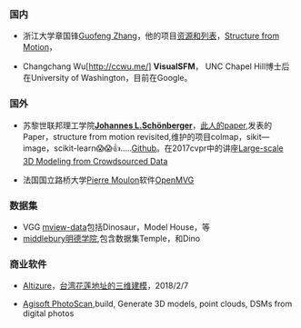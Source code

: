 ### 国内

* 浙江大学章国锋[Guofeng Zhang](http://www.cad.zju.edu.cn/home/gfzhang/)，他的项目[资源和列表](http://www.cad.zju.edu.cn/home/gfzhang/training/)，[Structure from Motion](http://www.cad.zju.edu.cn/home/gfzhang/training/SFM/SfM.html)，

* Changchang Wu[http://ccwu.me/] **VisualSFM**， UNC Chapel Hill博士后在University of Washington，目前在Google。

### 国外
* 苏黎世联邦理工学院[**Johannes L.Schönberger**](https://demuc.de/)，[此人的paper](http://scholar.google.com/citations?user=MlcMCd0AAAAJ),发表的Paper，structure from motion revisited,维护的项目colmap，sikit—image，scikit-learn:scream::scream::+1:.....[Github](https://github.com/ahojnnes)。在2017cvpr中的讲座[Large-scale 3D Modeling from Crowdsourced Data](https://demuc.de/tutorials/cvpr2017/)

* 法国国立路桥大学[Pierre Moulon](http://imagine.enpc.fr/~moulonp/about.html)软件[OpenMVG](http://imagine.enpc.fr/~moulonp/publis/iccv2013/index.html)

### 数据集
* VGG [mview-data](http://www.robots.ox.ac.uk/~vgg/data/data-mview.html)包括Dinosaur，Model House，等
* [middlebury明德学院](http://vision.middlebury.edu/mview/data/),包含数据集Temple，和Dino


### 商业软件
* [Altizure](https://www.altizure.com/)，[台湾花莲地址的三维建模](https://site.altizure.com/project/5a7a7979d7a1f3053a2376db/model)，2018/2/7

* [Agisoft PhotoScan](http://www.agisoft.com/),build, Generate 3D models, point clouds, DSMs from digital photos
